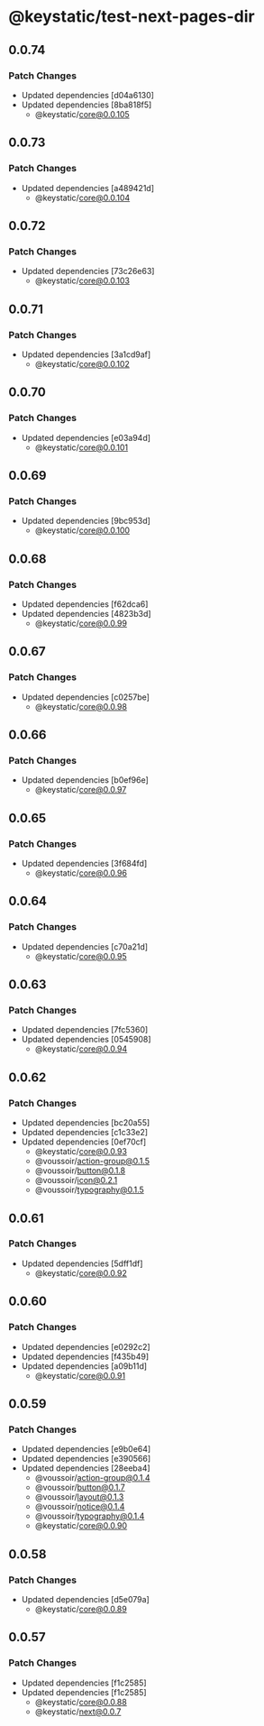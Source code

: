 # @keystatic/test-next-pages-dir

## 0.0.74

### Patch Changes

- Updated dependencies [d04a6130]
- Updated dependencies [8ba818f5]
  - @keystatic/core@0.0.105

## 0.0.73

### Patch Changes

- Updated dependencies [a489421d]
  - @keystatic/core@0.0.104

## 0.0.72

### Patch Changes

- Updated dependencies [73c26e63]
  - @keystatic/core@0.0.103

## 0.0.71

### Patch Changes

- Updated dependencies [3a1cd9af]
  - @keystatic/core@0.0.102

## 0.0.70

### Patch Changes

- Updated dependencies [e03a94d]
  - @keystatic/core@0.0.101

## 0.0.69

### Patch Changes

- Updated dependencies [9bc953d]
  - @keystatic/core@0.0.100

## 0.0.68

### Patch Changes

- Updated dependencies [f62dca6]
- Updated dependencies [4823b3d]
  - @keystatic/core@0.0.99

## 0.0.67

### Patch Changes

- Updated dependencies [c0257be]
  - @keystatic/core@0.0.98

## 0.0.66

### Patch Changes

- Updated dependencies [b0ef96e]
  - @keystatic/core@0.0.97

## 0.0.65

### Patch Changes

- Updated dependencies [3f684fd]
  - @keystatic/core@0.0.96

## 0.0.64

### Patch Changes

- Updated dependencies [c70a21d]
  - @keystatic/core@0.0.95

## 0.0.63

### Patch Changes

- Updated dependencies [7fc5360]
- Updated dependencies [0545908]
  - @keystatic/core@0.0.94

## 0.0.62

### Patch Changes

- Updated dependencies [bc20a55]
- Updated dependencies [c1c33e2]
- Updated dependencies [0ef70cf]
  - @keystatic/core@0.0.93
  - @voussoir/action-group@0.1.5
  - @voussoir/button@0.1.8
  - @voussoir/icon@0.2.1
  - @voussoir/typography@0.1.5

## 0.0.61

### Patch Changes

- Updated dependencies [5dff1df]
  - @keystatic/core@0.0.92

## 0.0.60

### Patch Changes

- Updated dependencies [e0292c2]
- Updated dependencies [f435b49]
- Updated dependencies [a09b11d]
  - @keystatic/core@0.0.91

## 0.0.59

### Patch Changes

- Updated dependencies [e9b0e64]
- Updated dependencies [e390566]
- Updated dependencies [28eeba4]
  - @voussoir/action-group@0.1.4
  - @voussoir/button@0.1.7
  - @voussoir/layout@0.1.3
  - @voussoir/notice@0.1.4
  - @voussoir/typography@0.1.4
  - @keystatic/core@0.0.90

## 0.0.58

### Patch Changes

- Updated dependencies [d5e079a]
  - @keystatic/core@0.0.89

## 0.0.57

### Patch Changes

- Updated dependencies [f1c2585]
- Updated dependencies [f1c2585]
  - @keystatic/core@0.0.88
  - @keystatic/next@0.0.7
